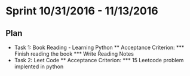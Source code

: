 # Sprint 10/31/2016 - 11/13/2016
## Plan
* Task 1: Book Reading - Learning Python 
** Acceptance Criterion: 
*** Finish reading the book
*** Write Reading Notes
* Task 2: Leet Code
** Acceptance Criterion:
*** 15 Leetcode problem implented in python
